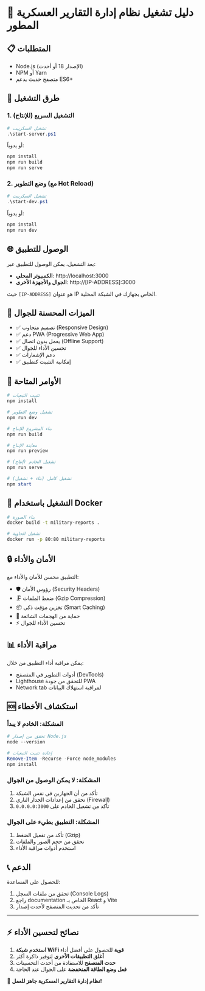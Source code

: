 # 🚀 دليل تشغيل نظام إدارة التقارير العسكرية المطور

## 📋 المتطلبات

- Node.js (الإصدار 18 أو أحدث)
- NPM أو Yarn
- متصفح حديث يدعم ES6+

## 🎯 طرق التشغيل

### 1. التشغيل السريع (للإنتاج)

```powershell
# تشغيل السكريبت
.\start-server.ps1
```

أو يدوياً:
```powershell
npm install
npm run build
npm run serve
```

### 2. وضع التطوير (مع Hot Reload)

```powershell
# تشغيل السكريبت
.\start-dev.ps1
```

أو يدوياً:
```powershell
npm install
npm run dev
```

## 🌐 الوصول للتطبيق

بعد التشغيل، يمكن الوصول للتطبيق عبر:

- **الكمبيوتر المحلي**: http://localhost:3000
- **الجوال والأجهزة الأخرى**: http://[IP-ADDRESS]:3000

حيث `[IP-ADDRESS]` هو عنوان IP الخاص بجهازك في الشبكة المحلية.

## 📱 الميزات المحسنة للجوال

- ✅ تصميم متجاوب (Responsive Design)
- ✅ دعم PWA (Progressive Web App)
- ✅ يعمل بدون اتصال (Offline Support)
- ✅ تحسين الأداء للجوال
- ✅ دعم الإشعارات
- ✅ إمكانية التثبيت كتطبيق

## 🔧 الأوامر المتاحة

```powershell
# تثبيت التبعيات
npm install

# تشغيل وضع التطوير
npm run dev

# بناء المشروع للإنتاج
npm run build

# معاينة الإنتاج
npm run preview

# تشغيل الخادم (إنتاج)
npm run serve

# تشغيل كامل (بناء + تشغيل)
npm start
```

## 🐳 التشغيل باستخدام Docker

```bash
# بناء الصورة
docker build -t military-reports .

# تشغيل الحاوية
docker run -p 80:80 military-reports
```

## 🔒 الأمان والأداء

التطبيق محسن للأمان والأداء مع:

- 🛡️ رؤوس الأمان (Security Headers)
- 🗜️ ضغط الملفات (Gzip Compression)
- 📦 تخزين مؤقت ذكي (Smart Caching)
- 🚫 حماية من الهجمات الشائعة
- ⚡ تحسين الأداء للجوال

## 📊 مراقبة الأداء

يمكن مراقبة أداء التطبيق من خلال:

- أدوات التطوير في المتصفح (DevTools)
- Lighthouse للتحقق من جودة PWA
- Network tab لمراقبة استهلاك البيانات

## 🆘 استكشاف الأخطاء

### المشكلة: الخادم لا يبدأ
```powershell
# تحقق من إصدار Node.js
node --version

# إعادة تثبيت التبعيات
Remove-Item -Recurse -Force node_modules
npm install
```

### المشكلة: لا يمكن الوصول من الجوال
1. تأكد من أن الجهازين في نفس الشبكة
2. تحقق من إعدادات الجدار الناري (Firewall)
3. تأكد من تشغيل الخادم على `0.0.0.0:3000`

### المشكلة: التطبيق بطيء على الجوال
1. تأكد من تفعيل الضغط (Gzip)
2. تحقق من حجم الصور والملفات
3. استخدم أدوات مراقبة الأداء

## 📞 الدعم

للحصول على المساعدة:
1. تحقق من ملفات السجل (Console Logs)
2. راجع documentation الخاص بـ React و Vite
3. تأكد من تحديث المتصفح لأحدث إصدار

---

## ⚡ نصائح لتحسين الأداء

1. **استخدم شبكة WiFi قوية** للحصول على أفضل أداء
2. **أغلق التطبيقات الأخرى** لتوفير ذاكرة أكثر
3. **حدث المتصفح** للاستفادة من أحدث التحسينات
4. **فعل وضع الطاقة المنخفضة** على الجوال عند الحاجة

🎉 **نظام إدارة التقارير العسكرية جاهز للعمل!**